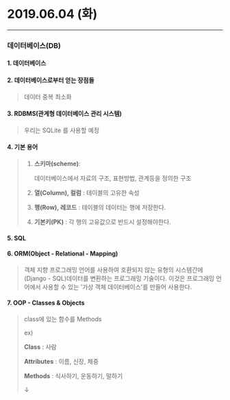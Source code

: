# 2019.06.04 (화) 

***

### 데이터베이스(DB)

#### 1. 데이터베이스

> 



#### 2. 데이터베이스로부터 얻는 장점들

> 데이터 중복 최소화
>
> 



#### 3. RDBMS(관계형 데이터베이스 관리 시스템)

> 우리는 SQLite 를 사용할 예정



#### 4. 기본 용어

> 1. **스키마(scheme)**:
>
>    데이터베이스에서 자료의 구조, 표현방법, 관계등을 정의한 구조
>
> 2. **열(Column), 컬럼** : 테이블의 고유한 속성
>
> 3. **행(Row), 레코드** : 테이블의 데이터는 행에 저장한다.
>
> 4. **기본키(PK)** : 각 행의 고유값으로 반드시 설정해야한다.



#### 5. SQL



#### 6. ORM(Object - Relational - Mapping)

> 객체 지향 프로그래밍 언어를 사용하여 호환되지 않는 유형의 시스템간에 (Django - SQL)데이터를 변환하는 프로그래밍 기술이다. 이것은 프로그래밍 언어에서 사용할 수 있는 '가상 객체 데이터베이스'를 만들어 사용한다.



#### 7. OOP - Classes & Objects

> class에 있는 함수를 Methods
>
> ex)
>
> **Class** : 사람
>
> **Attributes** : 이름, 신장, 체중
>
> **Methods** : 식사하기, 운동하기, 말하기
>
> ↓


